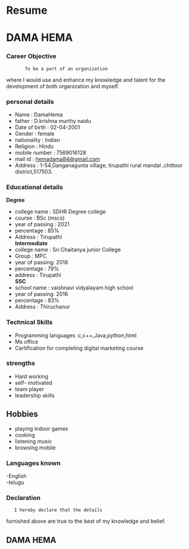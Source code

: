    # Resume
# DAMA HEMA
### Career Objective
           To be a part of an organization
 where I would use and enhance my knowledge 
and talent for the development of both 
organization and myself.
### personal details
- Name              : DamaHema <br>
- father            : D.krishna murthy naidu<br>
- Date of birth     : 02-04-2001<br>
- Gender            : female<br>
- nationality       : Indian<br>
- Religion          : Hindu<br>
- mobile number     : 7569016128 <br>
- mail id           : hemadama84@gmail.com <br>
- Address           : 1-54,Ganganagunta village,
tirupathi rural mandal ,chittoor district,517503.<br>
### Educational details
**Degree**
- college name : SDHR Degree college<br>
- course       : BSc (mscs)<br>
- year of passing : 2021<br>
- percentage     : 85% <br>
- Address        : Tirupathi <br>
**Intermediate**
- college name : Sri Chaitanya junior College <br>
- Group        : MPC <br>
- year of passing: 2018 <br>
- percentage : 79% <br>
- address    : Tirupathi <br>
**SSC**
- school name : vaishnavi vidyalayam high school <br>
- year of passing: 2016 <br>
- percentage : 83% <br>
- Address    : Thiruchanur 
### **Technical Skills**
- Programming languages :c,c++,Java,python,html<br>
- Ms office<br>
- Certification for completing digital marketing 
             course
### **strengths**
- Hard working <br>
- self- motivated <br>
- team player <br>
- leadership skills
## **Hobbies**
- playing indoor games <br>
- cooking <br>
- listening music <br>
- browsing mobile<br>
### Languages known
-English<br>
-telugu
### Declaration
       I hereby declare that the details 
furnished above are true to the best of my
 knowledge and belief.
 
 
 ## DAMA HEMA


